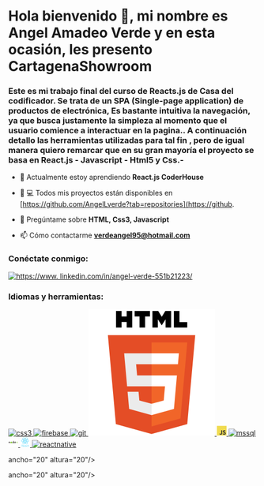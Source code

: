<h1 >Hola bienvenido 👋, mi nombre es Angel Amadeo Verde y en esta ocasión, les presento CartagenaShowroom</h1>
<h3 >Este es mi trabajo final del curso de Reacts.js de Casa del codificador. Se trata de un SPA (Single-page application) de productos de electrónica, Es bastante intuitiva la navegación, ya que busca justamente la simpleza al momento que el usuario comience a interactuar en la pagina.. A continuación detallo las herramientas utilizadas para tal fin , pero de igual manera quiero remarcar que en su gran mayoría el proyecto se basa en React.js - Javascript - Html5 y Css.-</h3>

- 🌱 Actualmente estoy aprendiendo **React.js CoderHouse**

- 👨‍ 💻 Todos mis proyectos están disponibles en [https://github.com/AngelLverde?tab=repositories](https://github.

- 💬 Pregúntame sobre **HTML, Css3, Javascript**

- 📫 Cómo contactarme **verdeangel95@hotmail.com**

<h3 >Conéctate conmigo:</h3>
<p >
<a href="https://linkedin.com/en/https://www.linkedin.com/en/angel-verde-551b21223/" target="blank"><img src="https://raw.githubusercontent.com/rahuldkjain/github-profile-readme-generator/master/src/images/icons/Social/linked-in-alt.svg" alt="https://www. linkedin.com/in/angel-verde-551b21223/" height="30" width="40" /></a>
</p>

<h3>Idiomas y herramientas:</h3>
<p > <a href="https://www.w3schools.com/css/" target="_blank" rel="noreferrer"> <img src="https://raw.githubusercontent. com/devicons/devicon/master/icons/css3/css3-original-wordmark.svg" alt="css3" width="20" height="20"/> </a> <a href="https:// firebase.google.com/" target="_blank" rel="noreferrer"> <img src="https://www.vectorlogo.zone/logos/firebase/firebase-icon.svg" alt="firebase" width= "20" height="20"/> </a> <a href="https://git-scm.com/" target="_blank" rel="noreferrer"> <img src="https:// www.vectorlogo.zone/logos/git-scm/git-scm-icon.svg" alt="git" width="20" height="20"/> </a> <a href="https://www.w3. org/html/" target="_blank" rel="noreferrer"> <img src="https://raw.githubusercontent.com/devicons/devicon/master/icons/html5/html5-original-wordmark.svg" alt ="html5" ancho="20" altura="20"/> </a> <a href="https://developer.mozilla.org/en-US/docs/Web/JavaScript" target="_blank" rel="noreferrer"> <img src="https://raw.githubusercontent.com/devicons/devicon/master/icons/javascript/javascript-original.svg" alt="javascript" width="20" height=" 20"/> </a><a href="https://www.microsoft.com/en-us/sql-server" target="_blank" rel="noreferrer"> <img src="https://www.svgrepo.com/show /303229/microsoft-sql-server-logo.svg" alt="mssql" width="20" height="20"/> </a> <a href="https://nodejs.org" target=" _blank" rel="noreferrer"> <img src="https://raw.githubusercontent.com/devicons/devicon/master/icons/nodejs/nodejs-original-wordmark.svg" alt="nodejs" width="20 " height="20"/> </a> <a href="https://reactjs.org/" target="_blank" rel="noreferrer"> <img src="https://raw.githubusercontent.com/devicons/devicon/master/icons/react/react-original-wordmark.svg" alt="react" width="20" height="20"/> </a> <a href="https:// reactnative.dev/" target="_blank" rel="noreferrer"> <img src="https://reactnative.dev/img/header_logo.svg" alt="reactnative" width="20" height="20" /> </a> </p>ancho="20" altura="20"/> </a> </p>ancho="20" altura="20"/> </a> </p>

